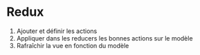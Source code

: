 # Redux

1. Ajouter et définir les actions
2. Appliquer dans les reducers les bonnes actions sur le modèle
3. Rafraîchir la vue en fonction du modèle
